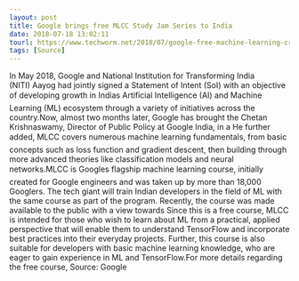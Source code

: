 ```yaml
---
layout: post
title: Google brings free MLCC Study Jam Series to India
date: 2018-07-18 13:02:11
tourl: https://www.techworm.net/2018/07/google-free-machine-learning-crash-course-mlcc-study-jam-series-india.html
tags: [Source]
---
```

In May 2018, Google and National Institution for Transforming India (NITI) Aayog had jointly signed a Statement of Intent (SoI) with an objective of developing growth in Indias Artificial Intelligence (AI) and Machine Learning (ML) ecosystem through a variety of initiatives across the country.Now, almost two months later, Google has brought the Chetan Krishnaswamy, Director of Public Policy at Google India, in a He further added, MLCC covers numerous machine learning fundamentals, from basic concepts such as loss function and gradient descent, then building through more advanced theories like classification models and neural networks.MLCC is Googles flagship machine learning course, initially created for Google engineers and was taken up by more than 18,000 Googlers. The tech giant will train Indian developers in the field of ML with the same course as part of the program. Recently, the course was made available to the public with a view towards Since this is a free course, MLCC is intended for those who wish to learn about ML from a practical, applied perspective that will enable them to understand TensorFlow and incorporate best practices into their everyday projects. Further, this course is also suitable for developers with basic machine learning knowledge, who are eager to gain experience in ML and TensorFlow.For more details regarding the free course, Source: Google